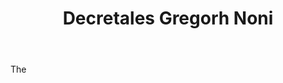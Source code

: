 ---
title: Decretales Gregorh Noni
letter: D
permalink: "/definitions/bld-decretales-gregorh-noni.html"
body: The
published_at: '2018-07-07'
source: Black's Law Dictionary 2nd Ed (1910)
layout: post
---